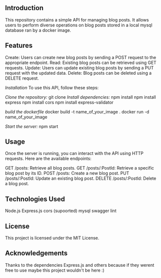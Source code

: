 ## **Introduction**
This repository contains a simple API for managing blog posts. It allows users to perform diverse operations on blog posts stored in a local mysql database ran by a docker image.

## **Features**
Create: Users can create new blog posts by sending a POST request to the appropriate endpoint.
Read: Existing blog posts can be retrieved using GET requests.
Update: Users can update existing blog posts by sending a PUT request with the updated data.
Delete: Blog posts can be deleted using a DELETE request.

_Installation_
To use this API, follow these steps:

_Clone the repository:_ git clone 
_Install dependencies:_ npm install
npm install express
npm install cors
npm install express-validator

_build the dockerfile_
docker build -t name_of_your_image .
docker run -d name_of_your_image

_Start the server:_ npm start

## **Usage**
Once the server is running, you can interact with the API using HTTP requests. Here are the available endpoints:

GET /posts: Retrieve all blog posts.
GET /posts/:PostId: Retrieve a specific blog post by its ID.
POST /posts: Create a new blog post.
PUT /posts/:PostId: Update an existing blog post.
DELETE /posts/:PostId: Delete a blog post.

## **Technologies Used**
Node.js
Express.js
cors (supoorted)
mysql
swagger
lint

## **License**
This project is licensed under the MIT License.

## **Acknowledgements**
Thanks to the dependencies Express.js and others because if they werent free to use maybe this project wouldn't be here :)
